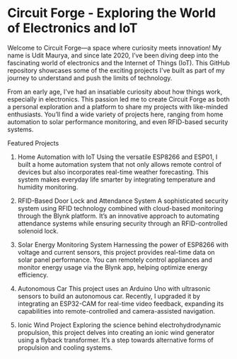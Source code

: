 # Circuit Forge - Exploring the World of Electronics and IoT
Welcome to Circuit Forge—a space where curiosity meets innovation! My name is Udit Maurya, and since late 2020, I’ve been diving deep into the fascinating world of electronics and the Internet of Things (IoT). This GitHub repository showcases some of the exciting projects I've built as part of my journey to understand and push the limits of technology.

From an early age, I've had an insatiable curiosity about how things work, especially in electronics. This passion led me to create Circuit Forge as both a personal exploration and a platform to share my projects with like-minded enthusiasts. You’ll find a wide variety of projects here, ranging from home automation to solar performance monitoring, and even RFID-based security systems.

Featured Projects
1. Home Automation with IoT
Using the versatile ESP8266 and ESP01, I built a home automation system that not only allows remote control of devices but also incorporates real-time weather forecasting. This system makes everyday life smarter by integrating temperature and humidity monitoring.

2. RFID-Based Door Lock and Attendance System
A sophisticated security system using RFID technology combined with cloud-based monitoring through the Blynk platform. It’s an innovative approach to automating attendance systems while ensuring security through an RFID-controlled solenoid lock.

3. Solar Energy Monitoring System
Harnessing the power of ESP8266 with voltage and current sensors, this project provides real-time data on solar panel performance. You can remotely control appliances and monitor energy usage via the Blynk app, helping optimize energy efficiency.

4. Autonomous Car
This project uses an Arduino Uno with ultrasonic sensors to build an autonomous car. Recently, I upgraded it by integrating an ESP32-CAM for real-time video feedback, expanding its capabilities into remote-controlled and camera-assisted navigation.

5. Ionic Wind Project
Exploring the science behind electrohydrodynamic propulsion, this project delves into creating an ionic wind generator using a flyback transformer. It’s a step towards alternative forms of propulsion and cooling systems.

